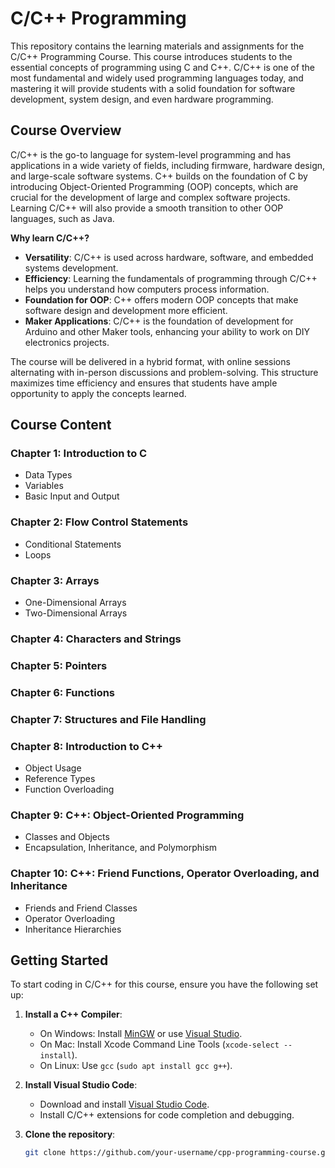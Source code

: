 # C/C++ Programming 

This repository contains the learning materials and assignments for the C/C++ Programming Course. This course introduces students to the essential concepts of programming using C and C++. C/C++ is one of the most fundamental and widely used programming languages today, and mastering it will provide students with a solid foundation for software development, system design, and even hardware programming.

## Course Overview

C/C++ is the go-to language for system-level programming and has applications in a wide variety of fields, including firmware, hardware design, and large-scale software systems. C++ builds on the foundation of C by introducing Object-Oriented Programming (OOP) concepts, which are crucial for the development of large and complex software projects. Learning C/C++ will also provide a smooth transition to other OOP languages, such as Java.

**Why learn C/C++?**
- **Versatility**: C/C++ is used across hardware, software, and embedded systems development.
- **Efficiency**: Learning the fundamentals of programming through C/C++ helps you understand how computers process information.
- **Foundation for OOP**: C++ offers modern OOP concepts that make software design and development more efficient.
- **Maker Applications**: C/C++ is the foundation of development for Arduino and other Maker tools, enhancing your ability to work on DIY electronics projects.

The course will be delivered in a hybrid format, with online sessions alternating with in-person discussions and problem-solving. This structure maximizes time efficiency and ensures that students have ample opportunity to apply the concepts learned.

## Course Content

### Chapter 1: Introduction to C
- Data Types
- Variables
- Basic Input and Output

### Chapter 2: Flow Control Statements
- Conditional Statements
- Loops

### Chapter 3: Arrays
- One-Dimensional Arrays
- Two-Dimensional Arrays

### Chapter 4: Characters and Strings

### Chapter 5: Pointers

### Chapter 6: Functions

### Chapter 7: Structures and File Handling

### Chapter 8: Introduction to C++
- Object Usage
- Reference Types
- Function Overloading

### Chapter 9: C++: Object-Oriented Programming
- Classes and Objects
- Encapsulation, Inheritance, and Polymorphism

### Chapter 10: C++: Friend Functions, Operator Overloading, and Inheritance
- Friends and Friend Classes
- Operator Overloading
- Inheritance Hierarchies

## Getting Started

To start coding in C/C++ for this course, ensure you have the following set up:
1. **Install a C++ Compiler**:
   - On Windows: Install [MinGW](http://www.mingw.org/) or use [Visual Studio](https://visualstudio.microsoft.com/).
   - On Mac: Install Xcode Command Line Tools (`xcode-select --install`).
   - On Linux: Use `gcc` (`sudo apt install gcc g++`).
   
2. **Install Visual Studio Code**:
   - Download and install [Visual Studio Code](https://code.visualstudio.com/).
   - Install C/C++ extensions for code completion and debugging.

3. **Clone the repository**:
   ```bash
   git clone https://github.com/your-username/cpp-programming-course.git
